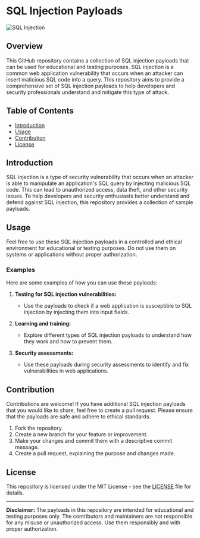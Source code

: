 # SQL Injection Payloads

![SQL Injection](https://img.shields.io/badge/SQL-Injection-red)

## Overview

This GitHub repository contains a collection of SQL injection payloads that can be used for educational and testing purposes. SQL injection is a common web application vulnerability that occurs when an attacker can insert malicious SQL code into a query. This repository aims to provide a comprehensive set of SQL injection payloads to help developers and security professionals understand and mitigate this type of attack.

## Table of Contents

- [Introduction](#introduction)
- [Usage](#usage)
- [Contribution](#contribution)
- [License](#license)

## Introduction

SQL injection is a type of security vulnerability that occurs when an attacker is able to manipulate an application's SQL query by injecting malicious SQL code. This can lead to unauthorized access, data theft, and other security issues. To help developers and security enthusiasts better understand and defend against SQL injection, this repository provides a collection of sample payloads.

## Usage

Feel free to use these SQL injection payloads in a controlled and ethical environment for educational or testing purposes. Do not use them on systems or applications without proper authorization.

### Examples

Here are some examples of how you can use these payloads:

1. **Testing for SQL injection vulnerabilities:**
   - Use the payloads to check if a web application is susceptible to SQL injection by injecting them into input fields.

2. **Learning and training:**
   - Explore different types of SQL injection payloads to understand how they work and how to prevent them.

3. **Security assessments:**
   - Use these payloads during security assessments to identify and fix vulnerabilities in web applications.

## Contribution

Contributions are welcome! If you have additional SQL injection payloads that you would like to share, feel free to create a pull request. Please ensure that the payloads are safe and adhere to ethical standards.

1. Fork the repository.
2. Create a new branch for your feature or improvement.
3. Make your changes and commit them with a descriptive commit message.
4. Create a pull request, explaining the purpose and changes made.

## License

This repository is licensed under the MIT License - see the [LICENSE](LICENSE) file for details.

---

**Disclaimer:** The payloads in this repository are intended for educational and testing purposes only. The contributors and maintainers are not responsible for any misuse or unauthorized access. Use them responsibly and with proper authorization.
